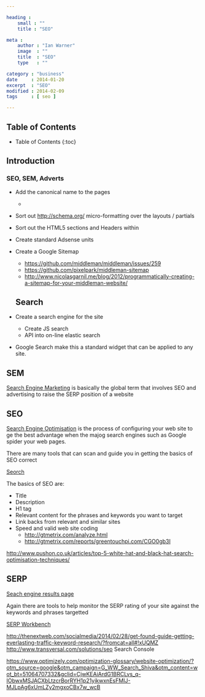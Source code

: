 ```yaml
---

heading :
    small : ""
    title : "SEO"

meta :
    author : "Ian Warner"
    image  : ""
    title  : "SEO"
    type   : ""

category : "business"
date     : 2014-01-20
excerpt  : "SEO"
modified : 2014-02-09
tags     : [ seo ]

---
```


## Table of Contents
* Table of Contents
{:toc}

## Introduction

### SEO, SEM, Adverts

* Add the canonical name to the pages
    * <link rel="canonical" href="http://darrenknewton.com/2012/09/16/hacking-up-sites-with-middleman/">
* Sort out http://schema.org/ micro-formatting over the layouts / partials
* Sort out the HTML5 sections and Headers within
* Create standard Adsense units
* Create a Google Sitemap
    * https://github.com/middleman/middleman/issues/259
    * https://github.com/pixelpark/middleman-sitemap
    * http://www.nicolasgarnil.me/blog/2012/programmatically-creating-a-sitemap-for-your-middleman-website/

    ## Search

* Create a search engine for the site
    * Create JS search
    * API into on-line elastic search
* Google Search make this a standard widget that can be applied to any site.

## SEM
[Search Engine Marketing](http://en.wikipedia.org/wiki/Search_engine_marketing)
is basically the global term that involves SEO and advertising to raise the SERP
position of a website

## SEO
[Search Engine Optimisation](http://en.wikipedia.org/wiki/Search_engine_optimization)
is the process of configuring your web site
to ge the best advantage when the majog search engines such as Google
spider your web pages.

There are many tools that can scan and guide you in getting the basics
of SEO correct

[Seorch](http://www.seorch.eu/)

The basics of SEO are:

* Title
* Description
* H1 tag
* Relevant content for the phrases and keywords you want to target
* Link backs from relevant and similar sites
* Speed and valid web site coding
    * http://gtmetrix.com/analyze.html
    * http://gtmetrix.com/reports/greentouchpi.com/CGO0gb3I

http://www.pushon.co.uk/articles/top-5-white-hat-and-black-hat-search-optimisation-techniques/

## SERP
[Seach engine results page](http://en.wikipedia.org/wiki/Search_engine_results_page)

Again there are tools to help monitor the SERP rating of your site against
the keywords and phrases targetted

[SERP Workbench](https://chrome.google.com/webstore/detail/seo-serp-workbench/ehbgolklgacemnfnmkkpgekngaaggjjl?hl=en-US&utm_source=chrome-ntp-launcher)

http://thenextweb.com/socialmedia/2014/02/28/get-found-guide-getting-everlasting-traffic-keyword-research/?fromcat=all#!xUQMZ
http://www.transversal.com/solutions/seo
Search Console

https://www.optimizely.com/optimization-glossary/website-optimization/?otm_source=google&otm_campaign=G_WW_Search_Shiva&otm_content=wot_bt=51064707332&gclid=CjwKEAiArdG1BRCLvs_q-IObwxMSJACXbLtzcrBorRYH1p21yikwxnEsFMIJ-MJLpAg6xUmLZy2mgxoCBx7w_wcB